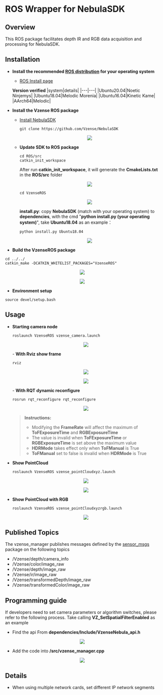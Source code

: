 
# ROS Wrapper for NebulaSDK

## Overview
This ROS package facilitates depth IR and RGB data acquisition and processing for NebulaSDK.

## Installation

- **Install the recommended [ROS distribution](http://wiki.ros.org/Distributions) for your operating system**
  - [ROS Install page](http://wiki.ros.org/ROS/Installation)

  **Version verified**
  |system|details|
  |---|---|
  |Ubuntu20.04|Noetic Ninjemys|
  |Ubuntu18.04|Melodic Morenia|
  |Ubuntu16.04|Kinetic Kame|
  |AArch64|Melodic|
- **Install the Vzense ROS package**

  - [Install NebulaSDK](https://github.com/Vzense/NebulaSDK)
    
    ```console
    git clone https://github.com/Vzense/NebulaSDK
    ```
    <p align="center"><img src="./doc/img/step0.png" /></p>
  - **Update SDK to ROS package**
    ```console
    cd ROS/src
    catkin_init_workspace
    ```
    After run <b>catkin_init_workspace</b>, it will generate the <b>CmakeLists.txt</b> in the <b>ROS/src</b> folder
    <p align="center"><img src="./doc/img/step1.png" /></p>

    ```console
    cd VzenseROS
    ```
    <p align="center"><img src="./doc/img/step2.png" /></p>

    <b>install.py</b>: copy <b>NebulaSDK</b> (match with your operating system) to <b>dependencies</b>, with the cmd "<b>python install.py (your operating system)</b>", take <b>Ubuntu18.04</b> as an example：
    ```console
    python install.py Ubuntu18.04
    ```
    <p align="center"><img src="./doc/img/step3.png" /></p>

 - **Build the VzenseROS package**
  ```console
  cd ../../
  catkin_make -DCATKIN_WHITELIST_PACKAGES="VzenseROS"  
  ```
  <p align="center"><img src="./doc/img/step4.png" /></p>
  <p align="center"><img src="./doc/img/step5.png" /></p>

 - **Environment setup**
  ```console
  source devel/setup.bash 
  ```
## Usage
- **Starting camera node**
    ```console
    roslaunch VzenseROS vzense_camera.launch
    ```
    <p align="center"><img src="./doc/img/step6.png" /></p>
    - <b>With Rviz show frame</b>
    
    ```console
    rviz
    ```
    <p align="center"><img src="./doc/img/step7.png" /></p>
    <p align="center"><img src="./doc/img/step8.png" /></p>
    - <b>With RQT dynamic reconfigure</b>

    ```console
    rosrun rqt_reconfigure rqt_reconfigure
    ```
    <p align="center"><img src="./doc/img/step9.png" /></p>
    
    >**Instructions:**
    >
    >- Modifying the **FrameRate** will affect the maximum of **ToFExposureTime** and **RGBExposureTime**
    >- The value is invalid when **ToFExposureTime** or **RGBExposureTime**  is set above the maximum value
    >- **HDRMode** takes effect only when **ToFManual** is True
    >- **ToFManual** set to false is invalid when **HDRMode** is True
    
- **Show PointCloud**
  
    ```console
    roslaunch VzenseROS vzense_pointCloudxyz.launch
    ```
    <p align="center"><img src="./doc/img/step10.png" /></p>
    <p align="center"><img src="./doc/img/step11.png" /></p>
    
- **Show PointCloud with RGB**

    ```console
    roslaunch VzenseROS vzense_pointCloudxyzrgb.launch
    ```
    <p align="center"><img src="./doc/img/step12.png" /></p>

## Published Topics
The vzense_manager publishes messages defined by the [sensor_msgs](http://wiki.ros.org/sensor_msgs) package on the following topics
- /Vzense/depth/camera_info
- /Vzense/color/image_raw
- /Vzense/depth/image_raw
- /Vzense/ir/image_raw
- /Vzense/transformedDepth/image_raw
- /Vzense/transformedColor/image_raw

## Programming guide
If developers need to set camera parameters or algorithm switches, please refer to the following process.
Take calling <b>VZ_SetSpatialFilterEnabled</b> as an example
- Find the api From **dependencies/Include/VzenseNebula_api.h**
<p align="center"><img src="./doc/img/step13.png" /></p>

- Add the code into **/src/vzense_manager.cpp**
<p align="center"><img src="./doc/img/step14.png" /></p>

## Details
- When using multiple network cards, set different IP network segments